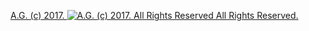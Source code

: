 [A.G. (c) 2017. ![A.G. (c) 2017. All Rights Reserved](https://historiotheque.files.wordpress.com/2016/12/ag_signature_official_2017_50px_cropped_pink.jpg) All Rights Reserved.](http://alexgagnon.com)
